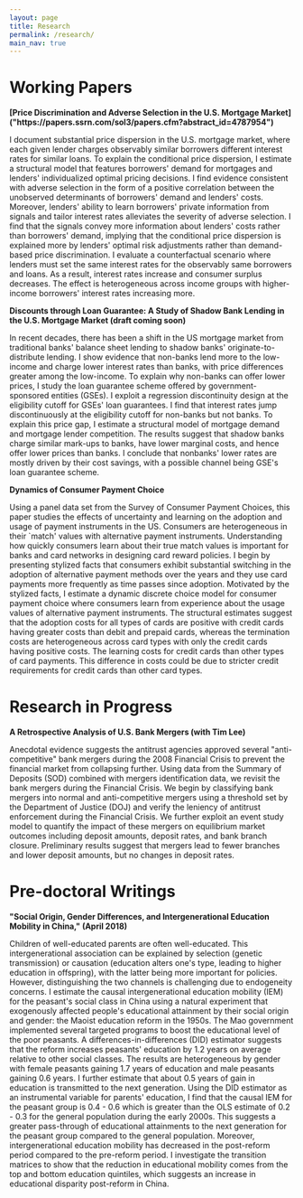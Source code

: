 ```yaml
---
layout: page
title: Research
permalink: /research/
main_nav: true
---
```



 <h1>Working Papers</h1>
<p> <b>[Price Discrimination and Adverse Selection in the U.S. Mortgage Market]("https://papers.ssrn.com/sol3/papers.cfm?abstract_id=4787954")</b></p>
 <p>    I document substantial price dispersion in the U.S. mortgage market, where each given lender charges observably similar borrowers different interest rates for similar loans. To explain the conditional price dispersion, I estimate a structural model that features borrowers' demand for mortgages and lenders' individualized optimal pricing decisions. I find evidence consistent with adverse selection in the form of a positive correlation between the unobserved determinants of borrowers' demand and lenders' costs. Moreover, lenders' ability to learn borrowers' private information from signals and tailor interest rates alleviates the severity of adverse selection. I find that the signals convey more information about lenders' costs rather than borrowers' demand, implying that the conditional price dispersion is explained more by lenders' optimal risk adjustments rather than demand-based price discrimination. I evaluate a counterfactual scenario where lenders must set the same interest rates for the observably same borrowers and loans. As a result, interest rates increase and consumer surplus decreases. 
  The effect is heterogeneous across income groups with higher-income borrowers' interest rates increasing more.  
 </p>

<p><b> Discounts through Loan Guarantee: A Study of Shadow Bank Lending in the U.S. Mortgage Market (draft coming soon)</b></p> 
<p>In recent decades, there has been a shift in the US mortgage market from traditional banks' balance sheet lending to shadow banks' originate-to-distribute lending. I show evidence that non-banks lend more to the low-income and charge lower interest rates than banks, with price differences greater among the low-income. To explain why non-banks can offer lower prices, I study the loan guarantee scheme offered by government-sponsored entities (GSEs). I exploit a regression discontinuity design at the eligibility cutoff for GSEs' loan guarantees. I find that interest rates jump discontinuously at the eligibility cutoff for non-banks but not banks. To explain this price gap, I estimate a structural model of mortgage demand and mortgage lender competition. The results suggest that shadow banks charge similar mark-ups to banks, have lower marginal costs, and hence offer lower prices than banks. I conclude that nonbanks' lower rates are mostly driven by their cost savings, with a possible channel being GSE's loan guarantee scheme. </p>

<p><b>Dynamics of Consumer Payment Choice</b></p>
 <p> Using a panel data set from the Survey of Consumer Payment Choices, this paper studies the effects of uncertainty and learning on the adoption and usage of payment instruments in the US. Consumers are heterogeneous in their `match' values with alternative payment instruments. Understanding how quickly consumers learn about their true match values is important for banks and card networks in designing card reward policies.  I begin by presenting stylized facts that consumers exhibit substantial switching in the adoption of alternative payment methods over the years and they use card payments more frequently as time passes since adoption. Motivated by the stylized facts, I estimate a dynamic discrete choice model for consumer payment choice where consumers learn from experience about the usage values of alternative payment instruments. The structural estimates suggest that the adoption costs for all types of cards are positive with credit cards having greater costs than debit and prepaid cards, whereas the termination costs are heterogeneous across card types with only the credit cards having positive costs. The learning costs for credit cards than other types of card payments. This difference in costs could be due to stricter credit requirements for credit cards than other card types.  </p>

 <h1>Research in Progress</h1>
<p><b>A Retrospective Analysis of U.S. Bank Mergers (with Tim Lee)</b></p>
 <p> Anecdotal evidence suggests the antitrust agencies approved several "anti-competitive" bank mergers during the 2008 Financial Crisis to prevent the financial market from collapsing further. Using data from the Summary of Deposits (SOD) combined with mergers identification data, we revisit the bank mergers during the Financial Crisis. We begin by classifying bank mergers into normal and anti-competitive mergers using a threshold set by the Department of Justice (DOJ) and verify the leniency of antitrust enforcement during the Financial Crisis. We further exploit an event study model to quantify the impact of these mergers on equilibrium market outcomes including deposit amounts, deposit rates, and bank branch closure. Preliminary results suggest that mergers lead to fewer branches and lower deposit amounts, but no changes in deposit rates.  </p>

 <h1>Pre-doctoral Writings</h1>

 <p><b>"Social Origin, Gender Differences, and Intergenerational Education Mobility in China," (April 2018) </b></p>
  <p> Children of well-educated parents are often well-educated. This intergenerational association can be explained by selection (genetic transmission) or causation (education alters one's type, leading to higher education in offspring), with the latter being more important for policies. However, distinguishing the two channels is challenging due to endogeneity concerns. I estimate the causal intergenerational education mobility (IEM) for the peasant's social class in China using a natural experiment that exogenously affected people's educational attainment by their social origin and gender: the Maoist education reform in the 1950s. The Mao government implemented several targeted programs to boost the educational level of the poor peasants. A differences-in-differences (DID) estimator suggests that the reform increases peasants' education by 1.2 years on average relative to other social classes. The results are heterogeneous by gender with female peasants gaining 1.7 years of education and male peasants gaining 0.6 years. I further estimate that about 0.5 years of gain in education is transmitted to the next generation. Using the DID estimator as an instrumental variable for parents' education,  I find that the causal IEM for the peasant group is 0.4 - 0.6 which is greater than the OLS estimate of 0.2 - 0.3 for the general population during the early 2000s. This suggests a greater pass-through of educational attainments to the next generation for the peasant group compared to the general population. Moreover, intergenerational education mobility has decreased in the post-reform period compared to the pre-reform period. I investigate the transition matrices to show that the reduction in educational mobility comes from the top and bottom education quintiles, which suggests an increase in educational disparity post-reform in China. </p>



